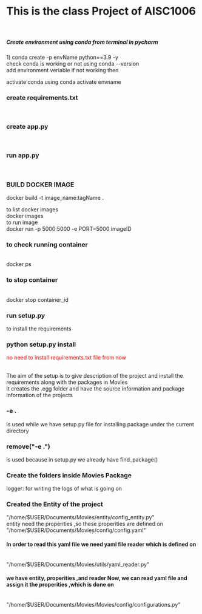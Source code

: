 <h1>This is the class Project of AISC1006 </h1> <br/>

<h5> Create environment using conda from terminal in pycharm</h5>
1) conda create -p envName python==3.9 -y  <br/>
check conda is working or not using conda --version <br/>
add environment veriable if not working then <br/>

activate conda using conda activate envname <br/>

<h3>create requirements.txt </h3> <br/>
<h3> create app.py </h3> <br/>
<h3> run app.py </h3> <br/>

<h3>BUILD DOCKER IMAGE</h3>

docker build -t image_name:tagName . <br/>

to list docker images <br/>
docker images <br/>
to run image <br/>
docker run -p 5000:5000 -e PORT=5000 imageID <br/>


<h3>to check running container </h3> <br/>
docker ps <br/>
<h3> to stop container  </h3><br/>
docker stop container_id <br/>

 <h3> run  setup.py </h3> to install the requirements <br/>
<h3>python setup.py install</h3> <p style="color:red;"> no need to install requirements.txt file from  now</p></br>
The aim of the setup is to give description of the project and install the requirements along with the packages in Movies <br/>
It creates the .egg folder and have the source information and package information of the projects <br/>

 

<h3>-e .</h3> is used while we have setup.py  file for installing package under the current directory </br>
<h3>remove("-e .")</h3> is used because in setup.py we already have find_package()</br>



<h3> Create  the folders inside Movies Package</h3>
logger: for writing the logs of what is going on </br>

<h3>Created the Entity of the project</h3>
"/home/$USER/Documents/Movies/entity/config_entity.py" </br>
entity need the properities ,so these properities are defined on </br>
"/home/$USER/Documents/Movies/config/config.yaml"  </br> 

<h4> In order to read this yaml file we  need yaml file reader which is defined on </h4></br>
 "/home/$USER/Documents/Movies/utils/yaml_reader.py"

<h4>we have entity, properities ,and reader Now, we can read yaml file and assign it the properities ,which is done on </h4></br>
"/home/$USER/Documents/Movies/Movies/config/configurations.py" 

